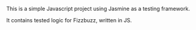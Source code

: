 This is a simple Javascript project using Jasmine as a testing framework.

It contains tested logic for Fizzbuzz, written in JS.
